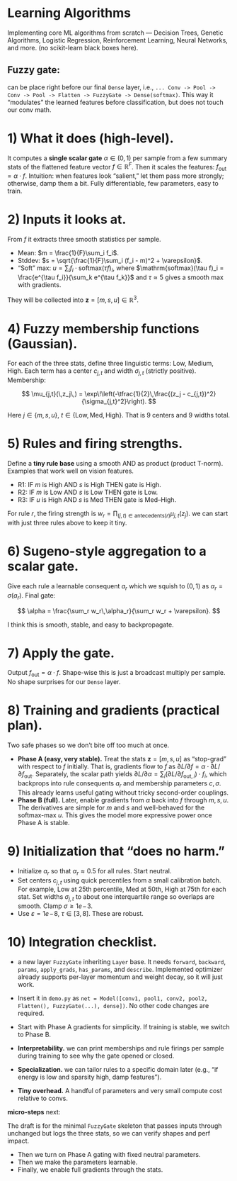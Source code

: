 
# Learning Algorithms
Implementing core ML algorithms from scratch — Decision Trees, Genetic Algorithms, Logistic Regression, Reinforcement Learning, Neural Networks, and more. (no scikit-learn black boxes here).



## Fuzzy gate:
can be place right before our final `Dense` layer, i.e., `... Conv -> Pool -> Conv -> Pool -> Flatten -> FuzzyGate -> Dense(softmax)`. This way it “modulates” the learned features before classification, but does not touch our conv math.

# 1) What it does (high-level).

It computes a **single scalar gate** $\alpha \in (0,1)$ per sample from a few summary stats of the flattened feature vector $f \in \mathbb{R}^F$. Then it scales the features: $f_{\text{out}} = \alpha \cdot f$. Intuition: when features look “salient,” let them pass more strongly; otherwise, damp them a bit. Fully differentiable, few parameters, easy to train.

# 2) Inputs it looks at.

From $f$ it extracts three smooth statistics per sample.

* Mean: $m = \frac{1}{F}\sum_i f_i$.
* Stddev: $s = \sqrt{\frac{1}{F}\sum_i (f_i - m)^2 + \varepsilon}$.
* “Soft” max: $u = \sum_i f_i \cdot \mathrm{softmax}(\tau f)_i$, where $\mathrm{softmax}(\tau f)_i = \frac{e^{\tau f_i}}{\sum_k e^{\tau f_k}}$ and $\tau \approx 5$ gives a smooth max with gradients.

They will be collected into $\mathbf{z} = [m, s, u] \in \mathbb{R}^3$.

# 4) Fuzzy membership functions (Gaussian).

For each of the three stats, define three linguistic terms: Low, Medium, High. Each term has a center $c_{j,t}$ and width $\sigma_{j,t}$ (strictly positive). Membership:

$$
\mu_{j,t}(\,z_j\,) = \exp\!\left(-\tfrac{1}{2}\,\frac{(z_j - c_{j,t})^2}{\sigma_{j,t}^2}\right).
$$

Here $j \in \{m,s,u\}$, $t \in \{\text{Low},\text{Med},\text{High}\}$. That is 9 centers and 9 widths total.

# 5) Rules and firing strengths.

Define a **tiny rule base** using a smooth AND as product (product T-norm). Examples that work well on vision features.

* R1: IF $m$ is High AND $s$ is High THEN gate is High.
* R2: IF $m$ is Low AND $s$ is Low THEN gate is Low.
* R3: IF $u$ is High AND $s$ is Med THEN gate is Med–High.

For rule $r$, the firing strength is $w_r = \prod_{(j,t)\in \text{antecedents}(r)} \mu_{j,t}(z_j)$. we can start with just three rules above to keep it tiny.

# 6) Sugeno-style aggregation to a scalar gate.

Give each rule a learnable consequent $a_r$ which we squish to $(0,1)$ as $\alpha_r = \sigma(a_r)$. Final gate:

$$
\alpha = \frac{\sum_r w_r\,\alpha_r}{\sum_r w_r + \varepsilon}.
$$

I think this is smooth, stable, and easy to backpropagate.

# 7) Apply the gate.

Output $f_{\text{out}} = \alpha \cdot f$. Shape-wise this is just a broadcast multiply per sample. No shape surprises for our `Dense` layer.

# 8) Training and gradients (practical plan).

Two safe phases so we don’t bite off too much at once.

* **Phase A (easy, very stable).** Treat the stats $\mathbf{z}=[m,s,u]$ as “stop-grad” with respect to $f$ initially. That is, gradients flow to $f$ as $\partial L/\partial f = \alpha \cdot \partial L/\partial f_{\text{out}}$. Separately, the scalar path yields $\partial L/\partial \alpha = \sum_i (\partial L/\partial f_{\text{out},i}) \cdot f_i$, which backprops into rule consequents $a_r$ and membership parameters $c,\sigma$. This already learns useful gating without tricky second-order couplings.
* **Phase B (full).** Later, enable gradients from $\alpha$ back into $f$ through $m,s,u$. The derivatives are simple for $m$ and $s$ and well-behaved for the softmax-max $u$. This gives the model more expressive power once Phase A is stable.

# 9) Initialization that “does no harm.”

* Initialize $a_r$ so that $\alpha_r \approx 0.5$ for all rules. Start neutral.
* Set centers $c_{j,t}$ using quick percentiles from a small calibration batch. For example, Low at 25th percentile, Med at 50th, High at 75th for each stat. Set widths $\sigma_{j,t}$ to about one interquartile range so overlaps are smooth. Clamp $\sigma \ge 1e\!-\!3$.
* Use $\varepsilon = 1e\!-\!8$, $\tau \in [3,8]$. These are robust.

# 10) Integration checklist.

* a new layer `FuzzyGate` inheriting `Layer` base. It needs `forward`, `backward`, `params`, `apply_grads`, `has_params`, and `describe`. Implemented optimizer already supports per-layer momentum and weight decay, so it will just work.
* Insert it in `demo.py` as `net = Model([conv1, pool1, conv2, pool2, Flatten(), FuzzyGate(...), dense])`. No other code changes are required.
* Start with Phase A gradients for simplicity. If training is stable, we switch to Phase B.


* **Interpretability.** we can print memberships and rule firings per sample during training to see why the gate opened or closed.
* **Specialization.** we can tailor rules to a specific domain later (e.g., “if energy is low and sparsity high, damp features”).
* **Tiny overhead.** A handful of parameters and very small compute cost relative to convs.

**micro-steps** next:

The draft is for the minimal `FuzzyGate` skeleton that passes inputs through unchanged but logs the three stats, so we can verify shapes and perf impact.
- Then we turn on Phase A gating with fixed neutral parameters.
- Then we make the parameters learnable.
- Finally, we enable full gradients through the stats.
